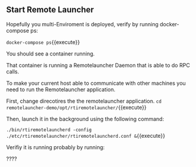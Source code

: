 ## Start Remote Launcher

Hopefully you multi-Enviroment is deployed, verify by running docker-compose ps:

`docker-compose ps`{{execute}}

You should see a container running.

That container is running a Remotelauncher Daemon that is able to do RPC calls.

To make your current host able to communicate with other machines you need to run the Remotelauncher application.

First, change direcotires the the remotelauncher application.
`cd remotelauncher-demo/opt/rtiremotelauncher/`{{execute}}

Then, launch it in the background using the following command:

`./bin/rtiremotelauncherd -config ./etc/rtiremotelauncher/rtiremotelauncherd.conf &`{{execute}}

Verifiy it is running probably by running:

????

